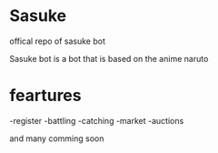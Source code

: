 # Sasuke
offical repo  of sasuke bot

Sasuke bot is a bot that is based on the anime naruto


# feartures
-register
-battling
-catching
-market
-auctions


and many comming soon
